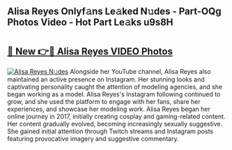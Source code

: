 ## Alisa Reyes Onlyf𝚊ns Le𝚊ked N𝚞des - Part-OQg Photos Video - Hot Part Le𝚊ks u9s8H

# <h2><a href="http://ab27665.deff.icu/?id=Alisa+Reyes">🔗 New 👉🔴 Alisa Reyes VIDEO Photos</a></h2>

[![Alisa Reyes N𝚞des](https://i.imgur.com/rIISA9y.gif)](http://ab27665.deff.icu/?id=Alisa+Reyes)
Alongside her YouTube channel, Alisa Reyes also maintained an active presence on Instagram. Her stunning looks and captivating personality caught the attention of modeling agencies, and she began working as a model. Alisa Reyes's Instagram following continued to grow, and she used the platform to engage with her fans, share her experiences, and showcase her modeling work. Alisa Reyes began her online journey in 2017, initially creating cosplay and gaming-related content. Her content gradually evolved, becoming increasingly sexually suggestive. She gained initial attention through Twitch streams and Instagram posts featuring provocative imagery and suggestive commentary.
